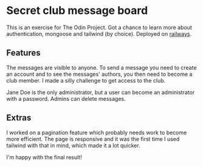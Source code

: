 # Secret club message board

This is an exercise for The Odin Project. Got a chance to learn more about authentication, mongoose and tailwind (by choice). Deployed on [railways]( https://secretclub-production.up.railway.app/).

## Features

The messages are visible to anyone. To send a message you need to create an account and to see the messages' authors, you then need to become a club member. 
I made a silly challenge to get access to the club. 

Jane Doe is the only administrator, but a user can become an administrator with a password. Admins can delete messages. 

## Extras

I worked on a pagination feature which probably needs work to become more efficient. The page is responsive and it was the first time I used tailwind with that in mind, which made it a lot quicker.

I'm happy with the final result!
